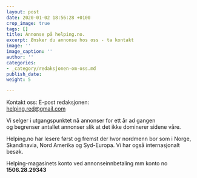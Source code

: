 ```yaml
---
layout: post
date: 2020-01-02 18:56:28 +0100
crop_image: true
tags: []
title: Annonse på helping.no.
excerpt: Ønsker du annonse hos oss - ta kontakt
image: ''
image_caption: ''
author: ''
categories:
- _category/redaksjonen-om-oss.md
publish_date: 
weight: 5

---
```

Kontakt oss: E-post redaksjonen:  
[helping.red@gmail.com](mailto:helping.red@gmail.com)

Vi selger i utgangspunktet nå annonser for ett år ad gangen  
og begrenser antallet annonser slik at det ikke dominerer sidene våre.

Helping.no har lesere først og fremst der hvor nordmenn bor som i Norge, Skandinavia, Nord Amerika og Syd-Europa. Vi har også internasjonalt besøk.

Helping-magasinets konto ved annonseinnbetaling mm konto no **1506.28.29343**